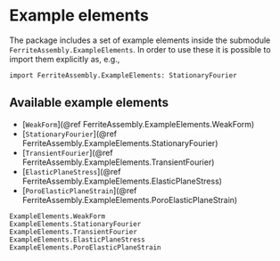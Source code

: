# Example elements
The package includes a set of example elements inside the submodule `FerriteAssembly.ExampleElements`.
In order to use these it is possible to import them explicitly as, e.g.,

`import FerriteAssembly.ExampleElements: StationaryFourier`

## Available example elements
* [`WeakForm`](@ref FerriteAssembly.ExampleElements.WeakForm)
* [`StationaryFourier`](@ref FerriteAssembly.ExampleElements.StationaryFourier)
* [`TransientFourier`](@ref FerriteAssembly.ExampleElements.TransientFourier)
* [`ElasticPlaneStress`](@ref FerriteAssembly.ExampleElements.ElasticPlaneStress)
* [`PoroElasticPlaneStrain`](@ref FerriteAssembly.ExampleElements.PoroElasticPlaneStrain)

```@docs
ExampleElements.WeakForm
ExampleElements.StationaryFourier
ExampleElements.TransientFourier
ExampleElements.ElasticPlaneStress
ExampleElements.PoroElasticPlaneStrain
```